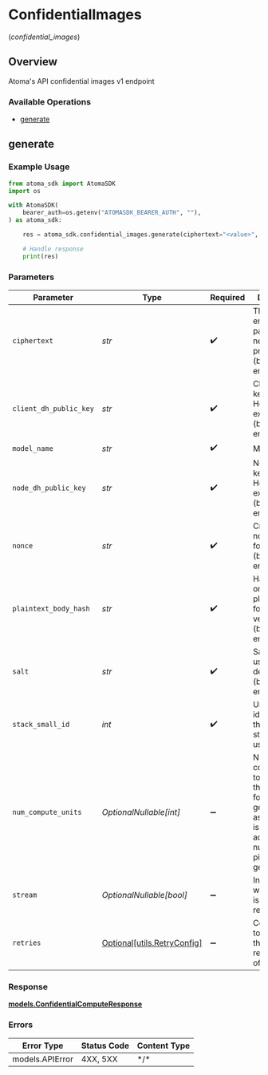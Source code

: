 # ConfidentialImages
(*confidential_images*)

## Overview

Atoma's API confidential images v1 endpoint

### Available Operations

* [generate](#generate)

## generate

### Example Usage

```python
from atoma_sdk import AtomaSDK
import os

with AtomaSDK(
    bearer_auth=os.getenv("ATOMASDK_BEARER_AUTH", ""),
) as atoma_sdk:

    res = atoma_sdk.confidential_images.generate(ciphertext="<value>", client_dh_public_key="<value>", model_name="<value>", node_dh_public_key="<value>", nonce="<value>", plaintext_body_hash="<value>", salt="<value>", stack_small_id=740198)

    # Handle response
    print(res)

```

### Parameters

| Parameter                                                                                                                                       | Type                                                                                                                                            | Required                                                                                                                                        | Description                                                                                                                                     |
| ----------------------------------------------------------------------------------------------------------------------------------------------- | ----------------------------------------------------------------------------------------------------------------------------------------------- | ----------------------------------------------------------------------------------------------------------------------------------------------- | ----------------------------------------------------------------------------------------------------------------------------------------------- |
| `ciphertext`                                                                                                                                    | *str*                                                                                                                                           | :heavy_check_mark:                                                                                                                              | The encrypted payload that needs to be processed (base64 encoded)                                                                               |
| `client_dh_public_key`                                                                                                                          | *str*                                                                                                                                           | :heavy_check_mark:                                                                                                                              | Client's public key for Diffie-Hellman key exchange (base64 encoded)                                                                            |
| `model_name`                                                                                                                                    | *str*                                                                                                                                           | :heavy_check_mark:                                                                                                                              | Model name                                                                                                                                      |
| `node_dh_public_key`                                                                                                                            | *str*                                                                                                                                           | :heavy_check_mark:                                                                                                                              | Node's public key for Diffie-Hellman key exchange (base64 encoded)                                                                              |
| `nonce`                                                                                                                                         | *str*                                                                                                                                           | :heavy_check_mark:                                                                                                                              | Cryptographic nonce used for encryption (base64 encoded)                                                                                        |
| `plaintext_body_hash`                                                                                                                           | *str*                                                                                                                                           | :heavy_check_mark:                                                                                                                              | Hash of the original plaintext body for integrity verification (base64 encoded)                                                                 |
| `salt`                                                                                                                                          | *str*                                                                                                                                           | :heavy_check_mark:                                                                                                                              | Salt value used in key derivation (base64 encoded)                                                                                              |
| `stack_small_id`                                                                                                                                | *int*                                                                                                                                           | :heavy_check_mark:                                                                                                                              | Unique identifier for the small stack being used                                                                                                |
| `num_compute_units`                                                                                                                             | *OptionalNullable[int]*                                                                                                                         | :heavy_minus_sign:                                                                                                                              | Number of compute units to be used for the request, for image generations,<br/>as this value is known in advance (the number of pixels to generate) |
| `stream`                                                                                                                                        | *OptionalNullable[bool]*                                                                                                                        | :heavy_minus_sign:                                                                                                                              | Indicates whether this is a streaming request                                                                                                   |
| `retries`                                                                                                                                       | [Optional[utils.RetryConfig]](../../models/utils/retryconfig.md)                                                                                | :heavy_minus_sign:                                                                                                                              | Configuration to override the default retry behavior of the client.                                                                             |

### Response

**[models.ConfidentialComputeResponse](../../models/confidentialcomputeresponse.md)**

### Errors

| Error Type      | Status Code     | Content Type    |
| --------------- | --------------- | --------------- |
| models.APIError | 4XX, 5XX        | \*/\*           |